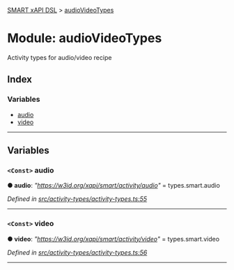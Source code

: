 [SMART xAPI DSL](../README.md) > [audioVideoTypes](../modules/audiovideotypes.md)

# Module: audioVideoTypes

Activity types for audio/video recipe

## Index

### Variables

* [audio](audiovideotypes.md#audio)
* [video](audiovideotypes.md#video)

---

## Variables

<a id="audio"></a>

### `<Const>` audio

**● audio**: *"https://w3id.org/xapi/smart/activity/audio"* =  types.smart.audio

*Defined in [src/activity-types/activity-types.ts:55](https://github.com/Gradiant/smart-xapi-dsl/blob/53fbdb9/src/activity-types/activity-types.ts#L55)*

___
<a id="video"></a>

### `<Const>` video

**● video**: *"https://w3id.org/xapi/smart/activity/video"* =  types.smart.video

*Defined in [src/activity-types/activity-types.ts:56](https://github.com/Gradiant/smart-xapi-dsl/blob/53fbdb9/src/activity-types/activity-types.ts#L56)*

___

